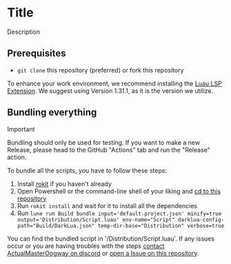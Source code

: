 # Title

Description

## Prerequisites

- `git clone` this repository (preferred) or fork this repository

To enhance your work environment, we recommend installing the [Luau LSP Extension](https://marketplace.visualstudio.com/items?itemName=JohnnyMorganz.luau-lsp). We suggest using Version 1.31.1, as it is the version we utilize.

## Bundling everything

> [!IMPORTANT]
> Bundling should only be used for testing.
> If you want to make a new Release, please head to the GitHub "Actions" tab and run the "Release" action.

To bundle all the scripts, you have to follow these steps:

1. Install [rokit](https://github.com/rojo-rbx/rokit) if you haven't already
2. Open Powershell or the command-line shell of your liking and [cd to this repository](https://www.quora.com/What-does-it-mean-to-CD-into-a-directory-and-how-can-I-do-that-Can-someone-explain-it-in-a-laymans-term)
3. Run `rokit install` and wait for it to install all the dependencies
4. Run `lune run Build bundle input='default.project.json' minify=true output='Distribution/Script.luau' env-name="Script" darklua-config-path="Build/DarkLua.json" temp-dir-base="Distribution" verbose=true`

You can find the bundled script in '/Distribution/Script.luau'. If any issues occur or you are having troubles with the steps [contact ActualMasterOogway on discord](https://discord.com/users/820039511236411463) or [open a Issue on this repository](https://github.com/user/repo/issues).
